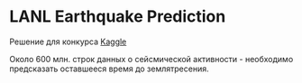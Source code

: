 # LANL Earthquake Prediction

Решение для конкурса [Kaggle](https://www.kaggle.com/c/LANL-Earthquake-Prediction) 

Около 600 млн. строк данных о сейсмической активности - необходимо предсказать оставшееся время до землятресения.
